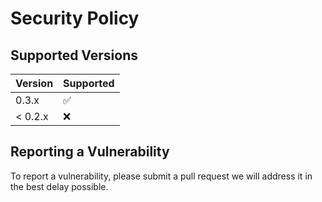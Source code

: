 # Security Policy

## Supported Versions

| Version | Supported          |
| ------- | ------------------ |
| 0.3.x   | :white_check_mark: |
| < 0.2.x | :x:                |

## Reporting a Vulnerability

To report a vulnerability, please submit a pull request we will address it in the best delay possible.
